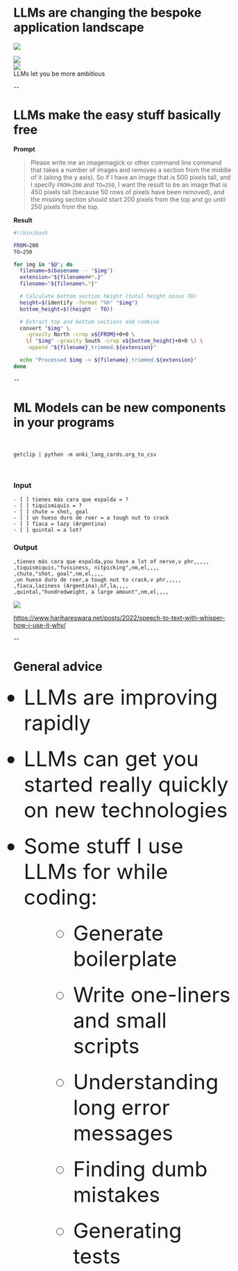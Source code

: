 # LLMs are changing the bespoke application landscape

<img src="images/screenshots/claude-textual-ui-00.png"
    class="screenshot splash fragment disappearing-fragment nospace-fragment fade-out"
    data-fragment-index="0"/>

<div class="gallery two-high">
    <div class="gallery-item">
        <img src="images/screenshots/claude-textual-ui-01.png"
            class="screenshot fragment nospace-fragment fade-in"
            data-fragment-index="0"/>
    </div>
    <div class="gallery-item">
        <img src="images/screenshots/claude-textual-ui-02.png"
            class="screenshot fragment nospace-fragment fade-in"
            data-fragment-index="0"/>
    </div>
</div>

<div class="caption">LLMs let you be more ambitious</div>

--

# LLMs make the easy stuff basically free

<div class="centered-container">
<div class="side-by-side">

<div class="left-container left">
<b>Prompt</b>

<blockquote>

Please write me an imagemagick or other command line command that takes a
number of images and removes a section from the middle of it (along the y
axis). So if I have an image that is 500 pixels tall, and I specify `FROM=200`
and `TO=250`, I want the result to be an image that is 450 pixels tall (because
50 rows of pixels have been removed), and the missing section should start 200
pixels from the top and go until 250 pixels from the top.

</blockquote>

</div>
<div class="right left-container">

<b>Result</b>

```bash
#!/bin/bash

FROM=200
TO=250

for img in "$@"; do
  filename=$(basename -- "$img")
  extension="${filename##*.}"
  filename="${filename%.*}"

  # Calculate bottom section height (total height minus TO)
  height=$(identify -format "%h" "$img")
  bottom_height=$((height - TO))

  # Extract top and bottom sections and combine
  convert "$img" \
    -gravity North -crop x${FROM}+0+0 \
    \( "$img" -gravity South -crop x${bottom_height}+0+0 \) \
    -append "${filename}_trimmed.${extension}"

  echo "Processed $img -> ${filename}_trimmed.${extension}"
done
```

</div>
</div>

--

# ML Models can be new components in your programs

<div class="centered-container fragment disappearing-fragment nospace-fragment fade-out" data-fragment-index="0">
<div>

<br/>

`getclip | python -m anki_lang_cards.org_to_csv`

<br/>


<div class="gallery two-wide">
<div class="gallery-item medium-code left-container">

<h3>Input</h3>

```
- [ ] tienes más cara que espalda = ?
- [ ] tiquismiquis = ?
- [ ] chute = shot, goal
- [ ] un hueso duro de roer = a tough nut to crack
- [ ] fiaca = lazy (Argentina)
- [ ] quintal = a lot?
```

</div>
<div class="gallery-item medium-code left-container">

<h3>Output</h3>


```
,tienes más cara que espalda,you have a lot of nerve,v phr,,,,,
,tiquismiquis,"fussiness, nitpicking",nm,el,,,,
,chute,"shot, goal",nm,el,,,,
,un hueso duro de roer,a tough nut to crack,v phr,,,,,
,fiaca,laziness (Argentina),nf,la,,,,
,quintal,"hundredweight, a large amount",nm,el,,,,
```

</div>
</div>
</div>
</div>

<div class="centered-container fragment nospace-fragment fade-in" data-fragment-index="0">

<img src="images/screenshots/sumana-blog-whisper.png"
     class="splash screenshot"/>

https://www.harihareswara.net/posts/2022/speech-to-text-with-whisper-how-i-use-it-why/

</div>

--

# General advice

<style>

div.bigger-uls li {
    margin-top: 1.5rem;
    margin-bottom: 1.5rem;
    font-size: 3rem;
}

div.bigger-uls li li {
    margin-left: 2rem;
}

</style>

<div class="centered-container bigger-uls">
<ul>
    <li class="fragment fade-in">LLMs are improving rapidly</li>
    <li class="fragment fade-in">LLMs can get you started really quickly on new technologies</li>
    <li class="fragment fade-in">
    Some stuff I use LLMs for while coding:
        <ul>
            <li>Generate boilerplate</li>
            <li>Write one-liners and small scripts</li>
            <li>Understanding long error messages</li>
            <li>Finding dumb mistakes</li>
            <li>Generating tests</li>
        </ul>
    </li>
</ul>
</div>
